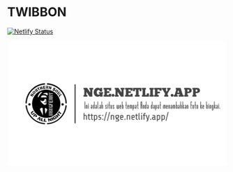 # TWIBBON

[![Netlify Status](https://api.netlify.com/api/v1/badges/6bfcc055-b0da-4856-a87a-5c9a51b0005a/deploy-status)](https://app.netlify.com/sites/nge/deploys)

![Twibbon Generator](/og.png)
